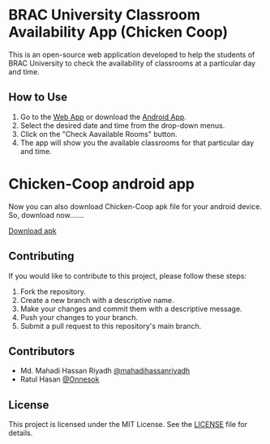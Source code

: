 # BRAC University Classroom Availability App (Chicken Coop)

This is an open-source web application developed to help the students of BRAC University to check the availability of classrooms at a particular day and time.

## How to Use

1. Go to the [Web App](https://chicken-coop.vercel.app/) or download the [Android App](https://github.com/mahadihassanriyadh/chicken-coop/raw/main/Chicken-coop-app/apk%20file/chicken-coop.apk).
2. Select the desired date and time from the drop-down menus.
3. Click on the "Check Aavailable Rooms" button.
4. The app will show you the available classrooms for that particular day and time.

# Chicken-Coop android app

Now you can also download Chicken-Coop apk file for your android device. 
So, download now.......

[Download apk](https://github.com/mahadihassanriyadh/chicken-coop/raw/main/Chicken-coop-app/apk%20file/chicken-coop.apk)

## Contributing

If you would like to contribute to this project, please follow these steps:

1. Fork the repository.
2. Create a new branch with a descriptive name.
3. Make your changes and commit them with a descriptive message.
4. Push your changes to your branch.
5. Submit a pull request to this repository's main branch.

## Contributors
- Md. Mahadi Hassan Riyadh [@mahadihassanriyadh](https://github.com/mahadihassanriyadh)
- Ratul Hasan [@Onnesok]([https://github.com/janesmith](https://github.com/Onnesok))

## License

This project is licensed under the MIT License. See the [LICENSE](https://github.com/mahadihassanriyadh/chicken-coop/blob/main/LICENSE) file for details.
